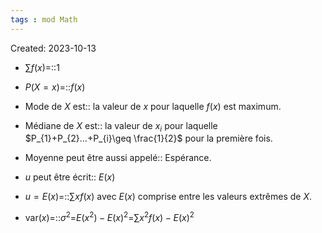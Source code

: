 ```yaml
---
tags : mod Math
---
```

Created: 2023-10-13

- $\sum f(x)$=::$1$
<!--SR:!2023-11-30,12,299-->
- $P(X=x)$=::$f(x)$
<!--SR:!2023-12-10,19,250-->
- Mode de $X$ est:: la valeur de $x$ pour laquelle $f(x)$ est maximum.
<!--SR:!2023-12-24,34,290-->
- Médiane de $X$ est:: la valeur de $x_{i}$ pour laquelle $P_{1}+P_{2}...+P_{i}\geq \frac{1}{2}$ pour la première fois.
<!--SR:!2023-11-27,9,279-->
- Moyenne peut être aussi appelé:: Espérance.
<!--SR:!2023-12-30,36,308-->
- $u$ peut être écrit:: $E(x)$
<!--SR:!2023-11-24,11,270-->
- $u=E(x)$=::$\sum xf(x)$ avec $E(x)$ comprise entre les valeurs extrêmes de $X$.
<!--SR:!2023-11-23,10,288-->
- $\text{var}(x)$=::$\sigma^{2}$=$E(x^2)-E(x)^2$=$\sum x^{2}f(x)-E(x)^{2}$
<!--SR:!2023-12-10,20,270-->
